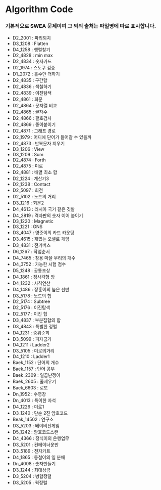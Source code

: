 # Algorithm Code

### 기본적으로 SWEA 문제이며 그 외의 출처는 파일명에 따로 표시합니다.



* D2_2001 : 파리퇴치
* D3_1208 : Flatten
* D4_1258 : 행렬찾기
* D2_4828 : min max
* D2_4834 : 숫자카드
* D2_1974 : 스도쿠 검증
* D1_2072 : 홀수만 더하기
* D2_4835 : 구간합
* D2_4836 : 색칠하기
* D2_4839 : 이진탐색
* D2_4861 : 회문
* D2_4864 : 문자열 비교
* D2_4865 : 글자수
* D2_4866 : 괄호검사
* D2_4869 : 종이붙이기
* D2_4871 : 그래프 경로
* D2_1979 : 어디에 단어가 들어갈 수 있을까
* D2_4873 : 반복문자 지우기
* D3_1206 : View
* D3_1209 : Sum
* D2_4874 : Forth
* D2_4875 : 미로
* D2_4881 : 배열 최소 합
* D2_1224 : 계산기3
* D2_1238 : Contact
* D2_5097 : 회전
* D2_5102 : 노드의 거리
* D3_1216 : 회문2
* D4_4613 : 러시아 국기 같은 깃발
* D4_2819 : 격자판의 숫자 이어 붙이기
* D3_1220 : Magnetic
* D3_1221 : GNS
* D3_4047 : 영준이의 카드 카운팅
* D3_4615 : 재밌는 오셀로 게임
* D3_4831 : 전기버스
* D6_1267 : 작업순서
* D4_7465 : 창용 마을 무리의 개수
* D4_3752 : 가능한 시험 점수
* D5_1248 : 공통조상
* D4_1861 : 정사각형 방
* D4_1232 : 사칙연산
* D4_1486 : 장훈이의 높은 선반
* D3_5178 : 노드의 합
* D2_5174 : Subtree
* D2_5176 : 이진탐색
* D2_5177 : 이진 힙
* D3_4837 : 부분집합의 합
* D3_4843 : 특별한 정렬
* D4_1231 : 중위순회
* D3_5099 : 피자굽기
* D4_1211 : Ladder2
* D3_5105 : 미로의거리
* D4_1210 : Ladder1
* Baek_1152 : 단어의 개수
* Baek_1157 : 단어 공부
* Baek_2309 : 일곱난쟁이
* Baek_2605 : 줄세우기
* Baek_6603 : 로또
* Dn_1952 : 수영장
* Dn_4013 : 특이한 자석
* D4_1226 : 미로1
* D3_1240 : 단순 2진 암호코드
* Beak_14502 : 연구소
* D3_5203 : 베이비진게임
* D5_1242 : 암호코드스캔
* D4_4366 : 정식이의 은행업무
* D3_5201 : 컨테이너운반
* D3_5189 : 전자카트
* D4_1865 : 동철이의 일 분배
* Dn_4008 : 숫자만들기
* D3_1244 : 최대상금
* D3_5204 : 병합정렬
* D3_5205 : 퀵정렬
